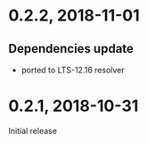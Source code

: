 # 0.2.2, 2018-11-01
## Dependencies update
- ported to LTS-12.16 resolver

# 0.2.1, 2018-10-31
Initial release
